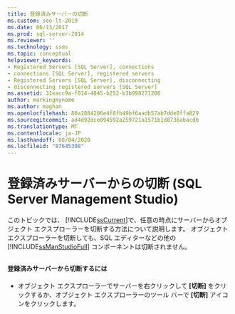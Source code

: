 ```yaml
---
title: 登録済みサーバーの切断
ms.custom: seo-lt-2019
ms.date: 06/13/2017
ms.prod: sql-server-2014
ms.reviewer: ''
ms.technology: ssms
ms.topic: conceptual
helpviewer_keywords:
- Registered Servers [SQL Server], connections
- connections [SQL Server], registered servers
- Registered Servers [SQL Server], disconnecting
- disconnecting registered servers [SQL Server]
ms.assetid: 31eacc9a-f814-4845-b252-b3b998271200
author: markingmyname
ms.author: maghan
ms.openlocfilehash: 80a1884206e4f8fb49bf6aadb57ab7dde8ffa829
ms.sourcegitcommit: ad4d92dce894592a259721a1571b1d8736abacdb
ms.translationtype: MT
ms.contentlocale: ja-JP
ms.lasthandoff: 08/04/2020
ms.locfileid: "87645308"
---
```

# <a name="disconnect-from-a-registered-server-sql-server-management-studio"></a>登録済みサーバーからの切断 (SQL Server Management Studio)
  このトピックでは、 [!INCLUDE[ssCurrent](../../includes/sscurrent-md.md)]で、任意の時点にサーバーからオブジェクト エクスプローラーを切断する方法について説明します。 オブジェクト エクスプローラーを切断しても、SQL エディターなどの他の [!INCLUDE[ssManStudioFull](../../includes/ssmanstudiofull-md.md)] コンポーネントは切断されません。  
  
##  <a name="SSMSProcedure"></a>  
  
#### <a name="to-disconnect-from-a-registered-server"></a>登録済みサーバーから切断するには  
  
-   オブジェクト エクスプローラーでサーバーを右クリックして **[切断]** をクリックするか、オブジェクト エクスプローラーのツール バーで **[切断]** アイコンをクリックします。  
  
  
